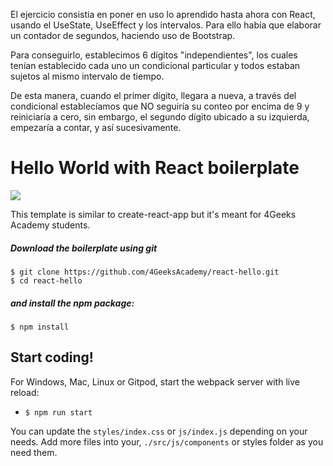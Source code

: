 El ejercicio consistia en poner en uso lo aprendido hasta ahora con React, usando el UseState, UseEffect y los intervalos. Para ello había que elaborar un contador de segundos, haciendo uso de Bootstrap.

Para conseguirlo, establecimos 6 dígitos "independientes", los cuales tenían establecido cada uno un condicional particular y todos estaban sujetos al mismo intervalo de tiempo.

De esta manera, cuando el primer dígito, llegara a nueva, a través del condicional establecíamos que NO seguiría su conteo por encima de 9 y reiniciaría a cero, sin embargo, el segundo dígito ubicado a su izquierda, empezaría a contar, y así sucesivamente.


# Hello World with React boilerplate
<p>
  <a href="https://gitpod.io#https://github.com/4GeeksAcademy/react-hello.git"><img src="https://raw.githubusercontent.com/4GeeksAcademy/react-hello/master/open-in-gitpod.svg?sanitize=true" />
  </a>
</p>

This template is similar to create-react-app but it's meant for 4Geeks Academy students.

##### Download the boilerplate using git

```
$ git clone https://github.com/4GeeksAcademy/react-hello.git
$ cd react-hello
```

##### and install the npm package:
```
$ npm install
```

## Start coding!

For Windows, Mac, Linux or Gitpod, start the webpack server with live reload:
- `$ npm run start`

You can update the `styles/index.css` or `js/index.js` depending on your needs.
Add more files into your, `./src/js/components` or styles folder as you need them.

